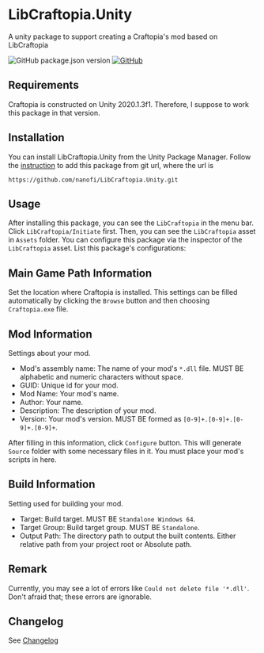 # LibCraftopia.Unity
A unity package to support creating a Craftopia's mod based on LibCraftopia

![GitHub package.json version](https://img.shields.io/github/package-json/v/nanofi/LibCraftopia.Unity)
[![GitHub](https://img.shields.io/github/license/nanofi/LibCraftopia.Unity)](LICENSE.md)

## Requirements

Craftopia is constructed on Unity 2020.1.3f1. Therefore, I suppose to work this package in that version.

## Installation

You can install LibCraftopia.Unity from the Unity Package Manager. Follow the [instruction](https://docs.unity3d.com/Manual/upm-ui-giturl.html) to add this package from git url, where the url is
```
https://github.com/nanofi/LibCraftopia.Unity.git
```

## Usage

After installing this package, you can see the `LibCraftopia` in the menu bar. Click `LibCraftopia/Initiate` first. Then, you can see the `LibCraftopia` asset in `Assets` folder. You can configure this package via the inspector of the `LibCraftopia` asset. List this package's configurations:

## Main Game Path Information

Set the location where Craftopia is installed. This settings can be filled automatically by clicking the `Browse` button and then choosing `Craftopia.exe` file.

## Mod Information

Settings about your mod. 
- Mod's assembly name: The name of your mod's `*.dll` file. MUST BE alphabetic and numeric characters without space.
- GUID: Unique id for your mod. 
- Mod Name: Your mod's name.
- Author: Your name.
- Description: The description of your mod.
- Version: Your mod's version. MUST BE formed as `[0-9]+.[0-9]+.[0-9]+.[0-9]+`.

After filling in this information, click `Configure` button. This will generate `Source` folder with some necessary files in it. You must place your mod's scripts in here.

## Build Information

Setting used for building your mod.
- Target: Build target. MUST BE `Standalone Windows 64`.
- Target Group: Build target group. MUST BE `Standalone`.
- Output Path: The directory path to output the built contents. Either relative path from your project root or Absolute path.

## Remark

Currently, you may see a lot of errors like `Could not delete file '*.dll'`. Don't afraid that; these errors are ignorable.

## Changelog

See [Changelog](CHANGELOG.md)